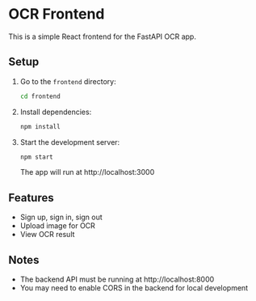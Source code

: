 # OCR Frontend

This is a simple React frontend for the FastAPI OCR app.

## Setup

1. Go to the `frontend` directory:
   ```bash
   cd frontend
   ```
2. Install dependencies:
   ```bash
   npm install
   ```
3. Start the development server:
   ```bash
   npm start
   ```
   The app will run at http://localhost:3000

## Features
- Sign up, sign in, sign out
- Upload image for OCR
- View OCR result

## Notes
- The backend API must be running at http://localhost:8000
- You may need to enable CORS in the backend for local development
